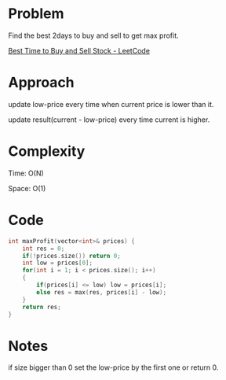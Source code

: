 # Problem

Find the best 2days to buy and sell to get max profit.

[Best Time to Buy and Sell Stock - LeetCode](https://leetcode.com/problems/best-time-to-buy-and-sell-stock/description/?envType=study-plan-v2&envId=top-interview-150)

# Approach

update low-price every time when current price is lower than it.

update result(current - low-price) every time current is higher. 

# Complexity

Time: O(N)

Space: O(1)

# Code

```c++
int maxProfit(vector<int>& prices) {
    int res = 0;
    if(!prices.size()) return 0;
    int low = prices[0];
    for(int i = 1; i < prices.size(); i++)
    {
        if(prices[i] <= low) low = prices[i];
        else res = max(res, prices[i] - low);
    }
    return res;
}
```

# Notes

if size bigger than 0 set the low-price by the first one or return 0.
